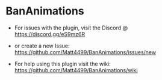 # BanAnimations
- For issues with the plugin, visit the Discord @ https://discord.gg/eS9mz6R
- or create a new Issue: https://github.com/Matt4499/BanAnimations/issues/new  

- For help using this plugin visit the wiki: https://github.com/Matt4499/BanAnimations/wiki

